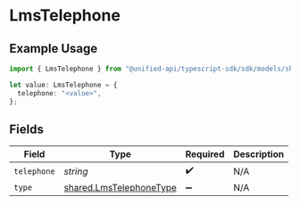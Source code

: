 # LmsTelephone

## Example Usage

```typescript
import { LmsTelephone } from "@unified-api/typescript-sdk/sdk/models/shared";

let value: LmsTelephone = {
  telephone: "<value>",
};
```

## Fields

| Field                                                                     | Type                                                                      | Required                                                                  | Description                                                               |
| ------------------------------------------------------------------------- | ------------------------------------------------------------------------- | ------------------------------------------------------------------------- | ------------------------------------------------------------------------- |
| `telephone`                                                               | *string*                                                                  | :heavy_check_mark:                                                        | N/A                                                                       |
| `type`                                                                    | [shared.LmsTelephoneType](../../../sdk/models/shared/lmstelephonetype.md) | :heavy_minus_sign:                                                        | N/A                                                                       |